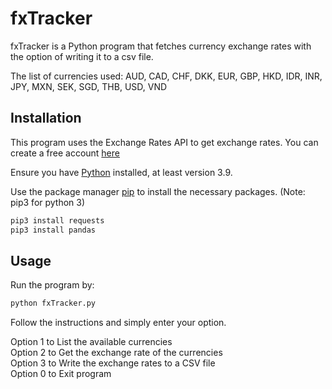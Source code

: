 # fxTracker

fxTracker is a Python program that fetches currency exchange rates with the option of writing it to a csv file.

The list of currencies used:
AUD, CAD, CHF, DKK, EUR, GBP, HKD, IDR, INR, JPY, MXN, SEK, SGD, THB, USD, VND

## Installation
This program uses the Exchange Rates API to get exchange rates. You can create a free account [here](https://exchangeratesapi.io/)

Ensure you have [Python](https://www.python.org/downloads/) installed, at least version 3.9.

Use the package manager [pip](https://pip.pypa.io/en/stable/) to install the necessary packages. (Note: pip3 for python 3)

```bash
pip3 install requests
pip3 install pandas
```

## Usage
Run the program by:
```python 
python fxTracker.py
```

Follow the instructions and simply enter your option.

Option 1 to List the available currencies  
Option 2 to Get the exchange rate of the currencies  
Option 3 to Write the exchange rates to a CSV file  
Option 0 to Exit program

